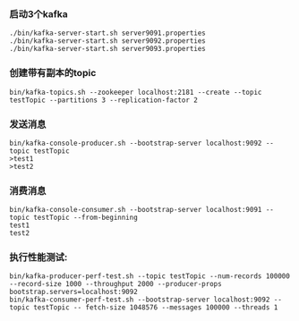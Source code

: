 ### 启动3个kafka

```shell script
./bin/kafka-server-start.sh server9091.properties 
./bin/kafka-server-start.sh server9092.properties 
./bin/kafka-server-start.sh server9093.properties
```

### 创建带有副本的topic

```shell script
bin/kafka-topics.sh --zookeeper localhost:2181 --create --topic testTopic --partitions 3 --replication-factor 2
```

### 发送消息

```shell script
bin/kafka-console-producer.sh --bootstrap-server localhost:9092 --topic testTopic
>test1
>test2
```

### 消费消息

```shell script
bin/kafka-console-consumer.sh --bootstrap-server localhost:9091 --topic testTopic --from-beginning
test1
test2
```

### 执行性能测试:

```shell script
bin/kafka-producer-perf-test.sh --topic testTopic --num-records 100000 --record-size 1000 --throughput 2000 --producer-props bootstrap.servers=localhost:9092
bin/kafka-consumer-perf-test.sh --bootstrap-server localhost:9092 --topic testTopic -- fetch-size 1048576 --messages 100000 --threads 1
```